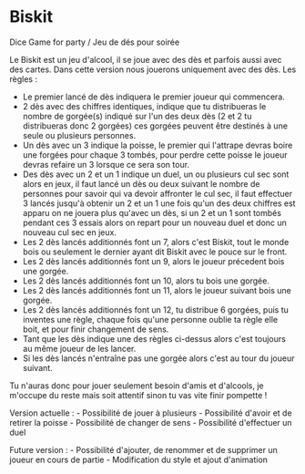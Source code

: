 # Biskit
Dice Game for party / Jeu de dés pour soirée

Le Biskit est un jeu d'alcool, il se joue avec des dès et parfois aussi avec des cartes.
Dans cette version nous jouerons uniquement avec des dès.
Les règles : 
  - Le premier lancé de dès indiquera le premier joueur qui commencera.
  - 2 dès avec des chiffres identiques, indique que tu distribueras le nombre de gorgée(s) indiqué sur l'un des deux dès (2 et 2 tu distribueras donc 2 gorgées) 
    ces gorgées peuvent être destinés à une seule ou plusieurs personnes.
  - Un dès avec un 3 indique la poisse, le premier qui l'attrape devras boire une forgées pour chaque 3 tombés, pour perdre cette poisse le joueur devras refaire 
    un 3 lorsque ce sera son tour.
  - Des dès avec un 2 et un 1 indique un duel, un ou plusieurs cul sec sont alors en jeux, il faut lancé un dès ou deux suivant le nombre de personnes pour savoir 
    qui va devoir affronter le cul sec, il faut effectuer 3 lancés jusqu'à obtenir un 2 et un 1 une fois qu'un des deux chiffres est apparu on ne jouera plus qu'avec 
    un dès, si un 2 et un 1 sont tombés pendant ces 3 essais alors on repart pour un nouveau duel et donc un nouveau cul sec en jeux.
  - Les 2 dès lancés additionnés font un 7, alors c'est Biskit, tout le monde bois ou seulement le dernier ayant dit Biskit avec le pouce sur le front.
  - Les 2 dès lancés additionnés font un 9, alors le joueur précedent bois une gorgée.
  - Les 2 dès lancés additionnés font un 10, alors tu bois une gorgée.
  - Les 2 dès lancés additionnés font un 11, alors le joueur suivant bois une gorgée.
  - Les 2 dès lancés additionnés font un 12, tu distribue 6 gorgées, puis tu inventes une règle, chaque fois qu'une personne oublie ta règle elle boit, et pour finir 
    changement de sens.
  - Tant que les dès indique une des règles ci-dessus alors c'est toujours au même joueur de les lancer.
  - Si les dès lancés n'entraîne pas une gorgée alors c'est au tour du joueur suivant.
  
Tu n'auras donc pour jouer seulement besoin d'amis et d'alcools, je m'occupe du reste mais soit attentif sinon tu vas vite finir pompette !

Version actuelle : 
    - Possibilité de jouer à plusieurs
    - Possibilité d'avoir et de retirer la poisse
    - Possibilité de changer de sens
    - Possibilité d'effectuer un duel
    
Future version :
    - Possibilité d'ajouter, de renommer et de supprimer un joueur en cours de partie
    - Modification du style et ajout d'animation
